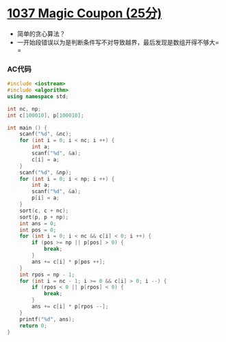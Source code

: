 # [1037 Magic Coupon (25分)](https://pintia.cn/problem-sets/994805342720868352/problems/994805451374313472)

- 简单的贪心算法？
- 一开始段错误以为是判断条件写不对导致越界，最后发现是数组开得不够大= =

### AC代码

```c++
#include <iostream>
#include <algorithm>
using namespace std;

int nc, np;
int c[100010], p[100010];

int main () {
    scanf("%d", &nc);
    for (int i = 0; i < nc; i ++) {
        int a;
        scanf("%d", &a);
        c[i] = a;
    }
    scanf("%d", &np);
    for (int i = 0; i < np; i ++) {
        int a;
        scanf("%d", &a);
        p[i] = a;
    }
    sort(c, c + nc);
    sort(p, p + np);
    int ans = 0;
    int pos = 0;
    for (int i = 0; i < nc && c[i] < 0; i ++) {
        if (pos >= np || p[pos] > 0) {
            break;
        }
        ans += c[i] * p[pos ++];
    }
    int rpos = np - 1;
    for (int i = nc - 1; i >= 0 && c[i] > 0; i --) {
        if (rpos < 0 || p[rpos] < 0) {
            break;
        }
        ans += c[i] * p[rpos --];
    }
    printf("%d", ans);
    return 0;
}

```

